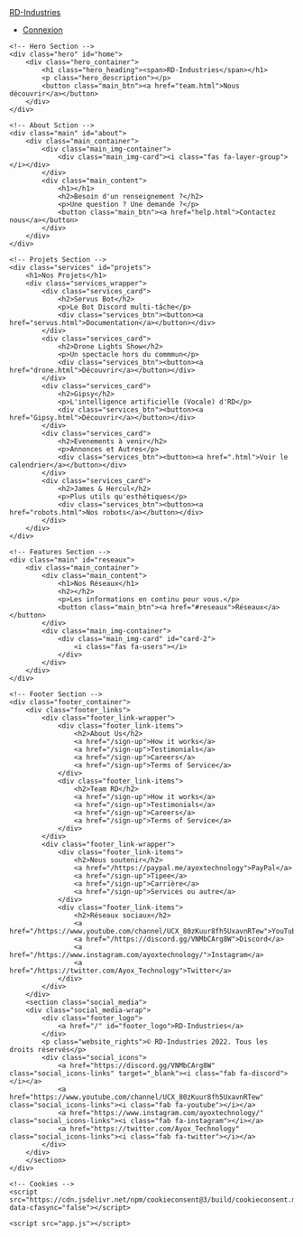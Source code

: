 <!DOCTYPE html>
<html lang="fr">
<head>
    <meta charset="UTF-8">
    <meta name="viewport" content="width=device-width, initial-scale=1.0">
    <title>RD-Industries</title>
    <style>
        @import url('https://fonts.googleapis.com/css2?family=Jura&display=swap');
    </style>
    <link rel="stylesheet" href="index.css">
    <script src="https://kit.fontawesome.com/2befaa3d1b.js" crossorigin="anonymous"></script>
    <link rel="stylesheet" type="text/css" href="https://cdn.jsdelivr.net/npm/cookieconsent@3/build/cookieconsent.min.css" />
    <link rel="icon" type="image/svg" sizes="32x32" href="logo_rd.svg">
</head>
<body>
    <!-- Navbar Section-->
    <nav class="navbar">
        <div class="navbar_container">
            <a href="#home" id="navbar_logo">RD-Industries</a>
            <div class="navbar_toggle" id="mobile-menu">
                <span class="bar"></span>
                <span class="bar"></span>
                <span class="bar"></span>
            </div>
            <ul class="navbar_menu">
                </li>
                <li class="navbar_item">
                    <a href="connexion.html" class="navbar_links" id="Connexion-page">Connexion</a>
                <!--</li>
                <li class="navbar_btn">
                    <a href="#sign-up" class="button" id="signup">Se connecter</a>
                </li>-->
            </ul>
        </div>
    </nav>

    <!-- Hero Section -->
    <div class="hero" id="home">
        <div class="hero_container">
            <h1 class="hero_heading"><span>RD-Industries</span></h1>
            <p class="hero_description"></p>
            <button class="main_btn"><a href="team.html">Nous découvrir</a></button>
        </div>
    </div>

    <!-- About Sction -->
    <div class="main" id="about">
        <div class="main_container">
            <div class="main_img-container">
                <div class="main_img-card"><i class="fas fa-layer-group"></i></div>
            </div>
            <div class="main_content">
                <h1></h1>
                <h2>Besoin d'un renseignement ?</h2>
                <p>Une question ? Une demande ?</p>
                <button class="main_btn"><a href="help.html">Contactez nous</a></button>
            </div>
        </div>
    </div>

    <!-- Projets Section -->
    <div class="services" id="projets">
        <h1>Nos Projets</h1>
        <div class="services_wrapper">
            <div class="services_card">
                <h2>Servus Bot</h2>
                <p>Le Bot Discord multi-tâche</p>
                <div class="services_btn"><button><a href="servus.html">Documentation</a></button></div>
            </div>
            <div class="services_card">
                <h2>Drone Lights Show</h2>
                <p>Un spectacle hors du commmun</p>
                <div class="services_btn"><button><a href="drone.html">Découvrir</a></button></div>
            </div>
            <div class="services_card">
                <h2>Gipsy</h2>
                <p>L'intelligence artificielle (Vocale) d'RD</p>
                <div class="services_btn"><button><a href="Gipsy.html">Découvrir</a></button></div>
            </div>
            <div class="services_card">
                <h2>Evenements à venir</h2>
                <p>Annonces et Autres</p>
                <div class="services_btn"><button><a href=".html">Voir le calendrier</a></button></div>
            </div>
            <div class="services_card">
                <h2>James & Hercul</h2>
                <p>Plus utils qu'esthétiques</p>
                <div class="services_btn"><button><a href="robots.html">Nos robots</a></button></div>
            </div>
        </div>
    </div>

    <!-- Features Section -->
    <div class="main" id="reseaux">
        <div class="main_container">
            <div class="main_content">
                <h1>Nos Réseaux</h1>
                <h2></h2>
                <p>Les informations en continu pour vous.</p>
                <button class="main_btn"><a href="#reseaux">Réseaux</a></button>
            </div>
            <div class="main_img-container">
                <div class="main_img-card" id="card-2">
                    <i class="fas fa-users"></i>
                </div>
            </div>
        </div>
    </div>

    <!-- Footer Section -->
    <div class="footer_container">     
        <div class="footer_links">
            <div class="footer_link-wrapper">
                <div class="footer_link-items">
                    <h2>About Us</h2>
                    <a href="/sign-up">How it works</a>
                    <a href="/sign-up">Testimonials</a>
                    <a href="/sign-up">Careers</a>
                    <a href="/sign-up">Terms of Service</a>
                </div>
                <div class="footer_link-items">
                    <h2>Team RD</h2>
                    <a href="/sign-up">How it works</a>
                    <a href="/sign-up">Testimonials</a>
                    <a href="/sign-up">Careers</a>
                    <a href="/sign-up">Terms of Service</a>
                </div>
            </div>
            <div class="footer_link-wrapper">
                <div class="footer_link-items">
                    <h2>Nous soutenir</h2>
                    <a href="/https://paypal.me/ayoxtechnology">PayPal</a>
                    <a href="/sign-up">Tipee</a>
                    <a href="/sign-up">Carrière</a>
                    <a href="/sign-up">Services ou autre</a>
                </div>
                <div class="footer_link-items">
                    <h2>Réseaux sociaux</h2>
                    <a href="/https://www.youtube.com/channel/UCX_80zKuur8fh5UxavnRTew">YouTube</a>
                    <a href="/https://discord.gg/VNMbCArg8W">Discord</a>
                    <a href="/https://www.instagram.com/ayoxtechnology/">Instagram</a>
                    <a href="/https://twitter.com/Ayox_Technology">Twitter</a>
                </div>
            </div>
        </div>
        <section class="social_media">
        <div class="social_media-wrap">
            <div class="footer_logo">
                <a href="/" id="footer_logo">RD-Industries</a>
            </div>
            <p class="website_rights">© RD-Industries 2022. Tous les droits réservés</p>
            <div class="social_icons">
                <a href="https://discord.gg/VNMbCArg8W" class="social_icons-links" target="_blank"><i class="fab fa-discord"></i></a>
                <a href="https://www.youtube.com/channel/UCX_80zKuur8fh5UxavnRTew" class="social_icons-links"><i class="fab fa-youtube"></i></a>
                <a href="https://www.instagram.com/ayoxtechnology/" class="social_icons-links"><i class="fab fa-instagram"></i></a>
                <a href="https://twitter.com/Ayox_Technology" class="social_icons-links"><i class="fab fa-twitter"></i></a>
            </div>
        </div>
        </section>
    </div>

    <!-- Cookies -->
    <script src="https://cdn.jsdelivr.net/npm/cookieconsent@3/build/cookieconsent.min.js" data-cfasync="false"></script>
<script>
window.cookieconsent.initialise({
  "palette": {
    "popup": {
      "background": "#000000"
    },
    "button": {
      "background": "#02b360"
    }
  },
  "theme": "classic",
  "position": "bottom-left",
  "content": {
    "message": "Ce site utilise des cookies pour vous garantir la meilleure expérience possible.",
    "dismiss": "Autoriser les cookies",
    "deny": "Refuser",
    "link": "Voir plus"
  }
});
</script>

    <script src="app.js"></script>
</body>
</html>
